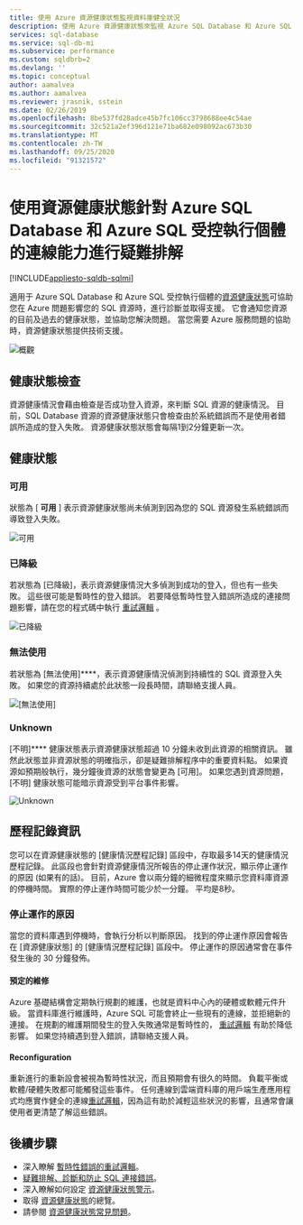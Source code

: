 ```yaml
---
title: 使用 Azure 資源健康狀態監視資料庫健全狀況
description: 使用 Azure 資源健康狀態來監視 Azure SQL Database 和 Azure SQL 受控執行個體健康情況，協助您在 Azure 問題影響您的 SQL 資源時，進行診斷並取得支援。
services: sql-database
ms.service: sql-db-mi
ms.subservice: performance
ms.custom: sqldbrb=2
ms.devlang: ''
ms.topic: conceptual
author: aamalvea
ms.author: aamalvea
ms.reviewer: jrasnik, sstein
ms.date: 02/26/2019
ms.openlocfilehash: 8be537fd28adce45b7fc106cc3798688ee4c54ae
ms.sourcegitcommit: 32c521a2ef396d121e71ba682e098092ac673b30
ms.translationtype: MT
ms.contentlocale: zh-TW
ms.lasthandoff: 09/25/2020
ms.locfileid: "91321572"
---
```

# <a name="use-resource-health-to-troubleshoot-connectivity-for-azure-sql-database-and-azure-sql-managed-instance"></a>使用資源健康狀態針對 Azure SQL Database 和 Azure SQL 受控執行個體的連線能力進行疑難排解
[!INCLUDE[appliesto-sqldb-sqlmi](../includes/appliesto-sqldb-sqlmi.md)]

適用于 Azure SQL Database 和 Azure SQL 受控執行個體的[資源健康狀態](../../service-health/resource-health-overview.md#get-started)可協助您在 Azure 問題影響您的 SQL 資源時，進行診斷並取得支援。 它會通知您資源的目前及過去的健康狀態，並協助您解決問題。 當您需要 Azure 服務問題的協助時，資源健康狀態提供技術支援。

![概觀](./media/resource-health-to-troubleshoot-connectivity/sql-resource-health-overview.jpg)

## <a name="health-checks"></a>健康狀態檢查

資源健康情況會藉由檢查是否成功登入資源，來判斷 SQL 資源的健康情況。 目前，SQL Database 資源的資源健康狀態只會檢查由於系統錯誤而不是使用者錯誤所造成的登入失敗。 資源健康狀態狀態會每隔1到2分鐘更新一次。

## <a name="health-states"></a>健康狀態

### <a name="available"></a>可用

狀態為 [ **可用** ] 表示資源健康狀態尚未偵測到因為您的 SQL 資源發生系統錯誤而導致登入失敗。

![可用](./media/resource-health-to-troubleshoot-connectivity/sql-resource-health-available.jpg)

### <a name="degraded"></a>已降級

若狀態為 [已降級]，表示資源健康情況大多偵測到成功的登入，但也有一些失敗。 這些很可能是暫時性的登入錯誤。 若要降低暫時性登入錯誤所造成的連接問題影響，請在您的程式碼中執行 [重試邏輯](troubleshoot-common-connectivity-issues.md#retry-logic-for-transient-errors) 。

![已降級](./media/resource-health-to-troubleshoot-connectivity/sql-resource-health-degraded.jpg)

### <a name="unavailable"></a>無法使用

若狀態為 [無法使用]****，表示資源健康情況偵測到持續性的 SQL 資源登入失敗。 如果您的資源持續處於此狀態一段長時間，請聯絡支援人員。

![[無法使用]](./media/resource-health-to-troubleshoot-connectivity/sql-resource-health-unavailable.jpg)

### <a name="unknown"></a>Unknown

[不明]**** 健康狀態表示資源健康狀態超過 10 分鐘未收到此資源的相關資訊。 雖然此狀態並非資源狀態的明確指示，卻是疑難排解程序中的重要資料點。 如果資源如預期般執行，幾分鐘後資源的狀態會變更為 [可用]。 如果您遇到資源問題，[不明] 健康狀態可能暗示資源受到平台事件影響。

![Unknown](./media/resource-health-to-troubleshoot-connectivity/sql-resource-health-unknown.jpg)

## <a name="historical-information"></a>歷程記錄資訊

您可以在資源健康狀態的 [健康情況歷程記錄] 區段中，存取最多14天的健康情況歷程記錄。 此區段也會針對資源健康情況所報告的停止運作狀況，顯示停止運作的原因 (如果有的話)。 目前，Azure 會以兩分鐘的細微程度來顯示您資料庫資源的停機時間。 實際的停止運作時間可能少於一分鐘。 平均是8秒。

### <a name="downtime-reasons"></a>停止運作的原因

當您的資料庫遇到停機時，會執行分析以判斷原因。 找到的停止運作原因會報告在 [資源健康狀態] 的 [健康情況歷程記錄] 區段中。 停止運作的原因通常會在事件發生後的 30 分鐘發佈。

#### <a name="planned-maintenance"></a>預定的維修

Azure 基礎結構會定期執行規劃的維護，也就是資料中心內的硬體或軟體元件升級。 當資料庫進行維護時，Azure SQL 可能會終止一些現有的連線，並拒絕新的連接。 在規劃的維護期間發生的登入失敗通常是暫時性的， [重試邏輯](troubleshoot-common-connectivity-issues.md#retry-logic-for-transient-errors) 有助於降低影響。 如果您持續遇到登入錯誤，請聯絡支援人員。

#### <a name="reconfiguration"></a>Reconfiguration

重新進行的重新設會被視為暫時性狀況，而且預期會有很久的時間。 負載平衡或軟體/硬體失敗都可能觸發這些事件。 任何連線到雲端資料庫的用戶端生產應用程式均應實作健全的連線[重試邏輯](troubleshoot-common-connectivity-issues.md#retry-logic-for-transient-errors)，因為這有助於減輕這些狀況的影響，且通常會讓使用者更清楚了解這些錯誤。

## <a name="next-steps"></a>後續步驟

- 深入瞭解 [暫時性錯誤的重試邏輯](troubleshoot-common-connectivity-issues.md#retry-logic-for-transient-errors)。
- [疑難排解、診斷和防止 SQL 連接錯誤](troubleshoot-common-connectivity-issues.md)。
- 深入瞭解如何設定 [資源健康狀態警示](../../service-health/resource-health-alert-arm-template-guide.md)。
- 取得 [資源健康狀態](../../application-gateway/resource-health-overview.md)的總覽。
- 請參閱 [資源健康狀態常見問題](../../service-health/resource-health-faq.md)。
